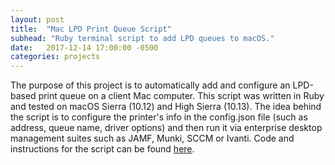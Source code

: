 ```yaml
---
layout: post
title:  "Mac LPD Print Queue Script"
subhead: "Ruby terminal script to add LPD queues to macOS."
date:   2017-12-14 17:00:00 -0500
categories: projects
---
```


The purpose of this project is to automatically add and configure an LPD-based print queue on a client Mac computer. This script was written in Ruby and tested on macOS Sierra (10.12) and High Sierra (10.13). The idea behind the script is to configure the printer's info in the config.json file (such as address, queue name, driver options) and then run it via enterprise desktop management suites such as JAMF, Munki, SCCM or Ivanti. Code and instructions for the script can be found [here](https://github.com/DanTruong/Mac-LPD-Queue-Add).
